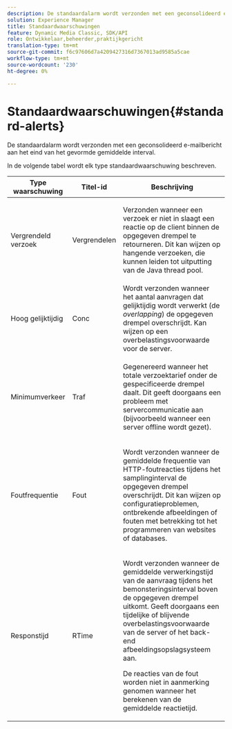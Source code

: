 ```yaml
---
description: De standaardalarm wordt verzonden met een geconsolideerd e-mailbericht aan het eind van het gevormde gemiddelde interval.
solution: Experience Manager
title: Standaardwaarschuwingen
feature: Dynamic Media Classic, SDK/API
role: Ontwikkelaar,beheerder,praktijkgericht
translation-type: tm+mt
source-git-commit: f6c97606d7a4209427316d7367013ad9585a5cae
workflow-type: tm+mt
source-wordcount: '230'
ht-degree: 0%

---
```



# Standaardwaarschuwingen{#standard-alerts}

De standaardalarm wordt verzonden met een geconsolideerd e-mailbericht aan het eind van het gevormde gemiddelde interval.

In de volgende tabel wordt elk type standaardwaarschuwing beschreven.

<table id="table_02611F1B920E48A6973BFA969CA564EB"> 
 <thead> 
  <tr> 
   <th class="entry"> <b>Type waarschuwing</b> </th> 
   <th class="entry"> <b>Titel-id</b> </th> 
   <th class="entry"> <b>Beschrijving</b> </th> 
  </tr> 
 </thead>
 <tbody> 
  <tr> 
   <td> <p>Vergrendeld verzoek </p> </td> 
   <td> <p>Vergrendelen </p> </td> 
   <td> <p>Verzonden wanneer een verzoek er niet in slaagt een reactie op de client binnen de opgegeven drempel te retourneren. Dit kan wijzen op hangende verzoeken, die kunnen leiden tot uitputting van de Java thread pool. </p> </td> 
  </tr> 
  <tr> 
   <td> <p>Hoog gelijktijdig </p> </td> 
   <td> <p>Conc </p> </td> 
   <td> Wordt verzonden wanneer het aantal aanvragen dat gelijktijdig wordt verwerkt (de <i>overlapping</i>) de opgegeven drempel overschrijdt. Kan wijzen op een overbelastingsvoorwaarde voor de server. </td> 
  </tr> 
  <tr> 
   <td> <p>Minimumverkeer </p> </td> 
   <td> <p>Traf </p> </td> 
   <td> <p>Gegenereerd wanneer het totale verzoektarief onder de gespecificeerde drempel daalt. Dit geeft doorgaans een probleem met servercommunicatie aan (bijvoorbeeld wanneer een server offline wordt gezet). </p> </td> 
  </tr> 
  <tr> 
   <td> <p>Foutfrequentie </p> </td> 
   <td> <p>Fout </p> </td> 
   <td> <p>Wordt verzonden wanneer de gemiddelde frequentie van HTTP-foutreacties tijdens het samplinginterval de opgegeven drempel overschrijdt. Dit kan wijzen op configuratieproblemen, ontbrekende afbeeldingen of fouten met betrekking tot het programmeren van websites of databases. </p> </td> 
  </tr> 
  <tr> 
   <td> <p>Responstijd </p> </td> 
   <td> <p>RTime </p> </td> 
   <td> <p>Wordt verzonden wanneer de gemiddelde verwerkingstijd van de aanvraag tijdens het bemonsteringsinterval boven de opgegeven drempel uitkomt. Geeft doorgaans een tijdelijke of blijvende overbelastingsvoorwaarde van de server of het back-end afbeeldingsopslagsysteem aan. </p> <p>De reacties van de fout worden niet in aanmerking genomen wanneer het berekenen van de gemiddelde reactietijd. </p> </td> 
  </tr> 
 </tbody> 
</table>

